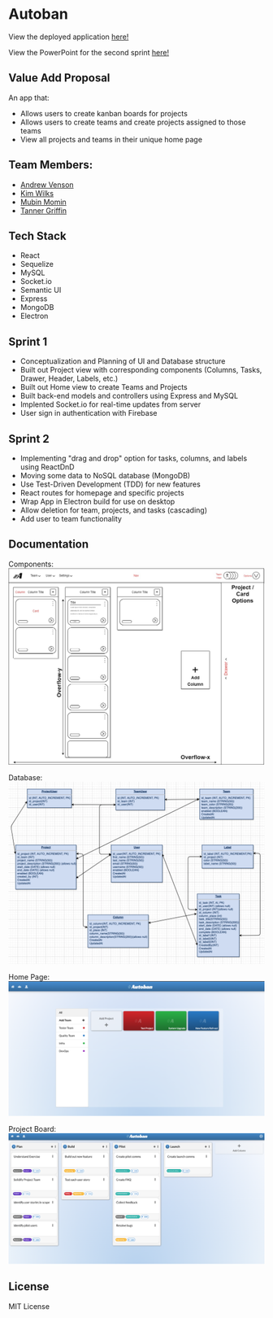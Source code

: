 # Autoban

View the deployed application <a href= "https://autobanprod.herokuapp.com/"> here!</a> 

View the PowerPoint for the second sprint <a href= "https://docs.google.com/presentation/d/1zmsPdy9xXE9pTHdgdTNd9nq7dBo96hZLRUCZ8OtMB5g/edit?usp=sharing"> here!</a>


## Value Add Proposal

An app that:

- Allows users to create kanban boards for projects
- Allows users to create teams and create projects assigned to those teams
- View all projects and teams in their unique home page

## Team Members:

- <a href="https://github.com/andrewvenson">Andrew Venson</a>
- <a href="https://github.com/kwilks3">Kim Wilks</a>
- <a href="https://github.com/mmomin11">Mubin Momin</a>
- <a href="https://github.com/tan-x">Tanner Griffin</a>

## Tech Stack

- React
- Sequelize
- MySQL
- Socket.io
- Semantic UI
- Express
- MongoDB
- Electron

## Sprint 1

- Conceptualization and Planning of UI and Database structure
- Built out Project view with corresponding components (Columns, Tasks, Drawer, Header, Labels, etc.)
- Built out Home view to create Teams and Projects
- Built back-end models and controllers using Express and MySQL
- Implented Socket.io for real-time updates from server
- User sign in authentication with Firebase

## Sprint 2

- Implementing "drag and drop" option for tasks, columns, and labels using ReactDnD
- Moving some data to NoSQL database (MongoDB)
- Use Test-Driven Development (TDD) for new features
- React routes for homepage and specific projects
- Wrap App in Electron build for use on desktop
- Allow deletion for team, projects, and tasks (cascading)
- Add user to team functionality

## Documentation

Components:
![image info](./documentation/autoban-compLayout.jpg)

Database:
![image info](./documentation/schema.png)

Home Page:
![home page](./documentation/homeScreen.png)

Project Board:
![project board](./documentation/projectBoard.png)

## License

MIT License

